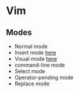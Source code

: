 # Vim

## Modes

- Normal mode
- Insert mode [here](shortcuts.md#insert)
- Visual mode [here](./shortcuts.md#visual-mode)
- command-line mode
- Select mode
- Operator-pending mode
- Replace mode